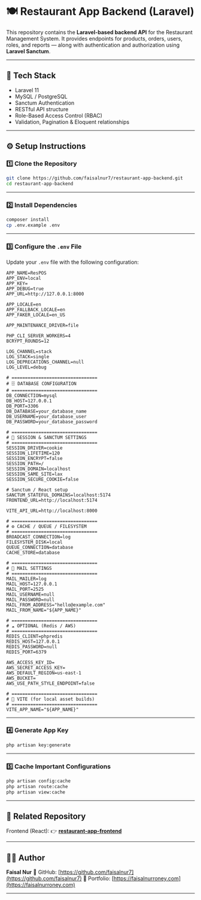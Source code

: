 # 🍽️ Restaurant App Backend (Laravel)

This repository contains the **Laravel-based backend API** for the Restaurant Management System.
It provides endpoints for products, orders, users, roles, and reports — along with authentication and authorization using **Laravel Sanctum**.

---

## 🚀 Tech Stack

* Laravel 11
* MySQL / PostgreSQL
* Sanctum Authentication
* RESTful API structure
* Role-Based Access Control (RBAC)
* Validation, Pagination & Eloquent relationships

---

## ⚙️ Setup Instructions

### 1️⃣ Clone the Repository

```bash
git clone https://github.com/faisalnur7/restaurant-app-backend.git
cd restaurant-app-backend
```

---

### 2️⃣ Install Dependencies

```bash
composer install
cp .env.example .env
```

---

### 3️⃣ Configure the `.env` File

Update your `.env` file with the following configuration:

```env
APP_NAME=ResPOS
APP_ENV=local
APP_KEY=
APP_DEBUG=true
APP_URL=http://127.0.0.1:8000

APP_LOCALE=en
APP_FALLBACK_LOCALE=en
APP_FAKER_LOCALE=en_US

APP_MAINTENANCE_DRIVER=file

PHP_CLI_SERVER_WORKERS=4
BCRYPT_ROUNDS=12

LOG_CHANNEL=stack
LOG_STACK=single
LOG_DEPRECATIONS_CHANNEL=null
LOG_LEVEL=debug

# ================================
# 🗄️ DATABASE CONFIGURATION
# ================================
DB_CONNECTION=mysql
DB_HOST=127.0.0.1
DB_PORT=3306
DB_DATABASE=your_database_name
DB_USERNAME=your_database_user
DB_PASSWORD=your_database_password

# ================================
# 🧩 SESSION & SANCTUM SETTINGS
# ================================
SESSION_DRIVER=cookie
SESSION_LIFETIME=120
SESSION_ENCRYPT=false
SESSION_PATH=/
SESSION_DOMAIN=localhost
SESSION_SAME_SITE=lax
SESSION_SECURE_COOKIE=false

# Sanctum / React setup
SANCTUM_STATEFUL_DOMAINS=localhost:5174
FRONTEND_URL=http://localhost:5174

VITE_API_URL=http://localhost:8000

# ================================
# ⚙️ CACHE / QUEUE / FILESYSTEM
# ================================
BROADCAST_CONNECTION=log
FILESYSTEM_DISK=local
QUEUE_CONNECTION=database
CACHE_STORE=database

# ================================
# 📨 MAIL SETTINGS
# ================================
MAIL_MAILER=log
MAIL_HOST=127.0.0.1
MAIL_PORT=2525
MAIL_USERNAME=null
MAIL_PASSWORD=null
MAIL_FROM_ADDRESS="hello@example.com"
MAIL_FROM_NAME="${APP_NAME}"

# ================================
# ☁️ OPTIONAL (Redis / AWS)
# ================================
REDIS_CLIENT=phpredis
REDIS_HOST=127.0.0.1
REDIS_PASSWORD=null
REDIS_PORT=6379

AWS_ACCESS_KEY_ID=
AWS_SECRET_ACCESS_KEY=
AWS_DEFAULT_REGION=us-east-1
AWS_BUCKET=
AWS_USE_PATH_STYLE_ENDPOINT=false

# ================================
# 🔧 VITE (for local asset builds)
# ================================
VITE_APP_NAME="${APP_NAME}"
```

---

### 4️⃣ Generate App Key

```bash
php artisan key:generate
```

---

### 5️⃣ Cache Important Configurations

```bash
php artisan config:cache
php artisan route:cache
php artisan view:cache
```

---

## 🔗 Related Repository

Frontend (React):
👉 **[restaurant-app-frontend](https://github.com/faisalnur7/restaurant-app-frontend)**

---

## 👨‍💻 Author

**Faisal Nur**
🔗 GitHub: [https://github.com/faisalnur7](https://github.com/faisalnur7)
💼 Portfolio: [https://faisalnurroney.com](https://faisalnurroney.com)

---
